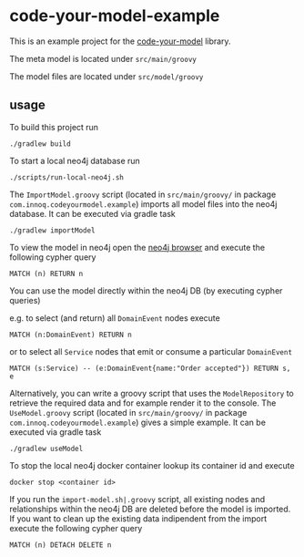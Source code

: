 code-your-model-example
===

This is an example project for the [code-your-model](https://github.com/innoq/code-your-model) library.

The meta model is located under `src/main/groovy`

The model files are located under `src/model/groovy`

## usage

To build this project run

    ./gradlew build
    
To start a local neo4j database run

    ./scripts/run-local-neo4j.sh

The `ImportModel.groovy` script (located in `src/main/groovy/` in package `com.innoq.codeyourmodel.example`) imports all 
model files into the neo4j database. It can be executed via gradle task 

    ./gradlew importModel
        
To view the model in neo4j open the [neo4j browser](http://localhost:7474) and execute the following cypher query
    
    MATCH (n) RETURN n

You can use the model directly within the neo4j DB (by executing cypher queries)

e.g. to select (and return) all `DomainEvent` nodes execute

    MATCH (n:DomainEvent) RETURN n 
    
or to select all `Service` nodes that emit or consume a particular `DomainEvent`

    MATCH (s:Service) -- (e:DomainEvent{name:"Order accepted"}) RETURN s, e    

Alternatively, you can write a groovy script that uses the `ModelRepository` to
retrieve the required data and for example render it to the console. 
The `UseModel.groovy` script (located in `src/main/groovy/` in package `com.innoq.codeyourmodel.example`) gives a simple 
example. It can be executed via gradle task

    ./gradlew useModel

To stop the local neo4j docker container lookup its container id and execute

    docker stop <container id>

If you run the `import-model.sh|.groovy` script, all existing nodes and relationships within the neo4j DB
are deleted before the model is imported. If you want to clean up the existing data indipendent from the import 
execute the following cypher query

    MATCH (n) DETACH DELETE n
